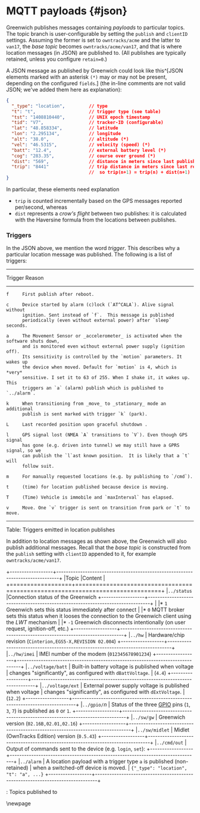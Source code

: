 # MQTT payloads {#json}

Greenwich publishes messages containing _payloads_ to particular topics. The topic branch
is user-configurable by setting the `publish` and `clientID` settings. Assuming the former
is set to `owntracks/acme` and the latter to `van17`, the _base topic_ becomes `owntracks/acme/van17`, and that is where location messages (in JSON) are published to. (All publishes are typically
retained, unless you configure `retain=0`.)


A JSON message as published by Greenwich could look like this^[JSON elements
marked with an asterisk `(*)` may or may not be present, depending on the
configured `fields`.] (the in-line comments are not valid JSON; we've added
them here as explanation):

```json
{
  "_type": "location",         // type
  "t": "t",                    // trigger type (see table)
  "tst": "1408810440",         // UNIX epoch timestamp
  "tid": "V7",                 // tracker-ID (configurable)
  "lat": "48.858334",          // latitude
  "lon": "2.295134",           // longitude
  "alt": "38.0",               // altitude (*)
  "vel": "46.5315",            // velocity (speed) (*)
  "batt": "12.4",              // external battery level (*)
  "cog": "283.35",             // course over ground (*)
  "dist": "569",               // distance in meters since last publish (*)
  "trip": "8441"               // trip distance in meters since last reboot (*)
                               //  so trip(n+1) = trip(n) + dist(n+1)
}
```

In particular, these elements need explanation


* `trip` is counted incrementally based on the GPS messages reported per/second, whereas
* `dist` represents a _crow's flight_ between two publishes: it is calculated
   with the Haversine formula from the locations between publishes.


### Triggers

In the JSON above, we mention the word _trigger_. This describes why a particular
location message was published. The following is a list of triggers:

--------- ---------------------------------------------------------
 Trigger  Reason
--------- ---------------------------------------------------------
    f     First publish after reboot.

    c     Device started by alarm (c)lock (`AT^CALA`). Alive signal without
          ignition. Sent instead of `f`.  This message is published
          periodically (even without external power) after `sleep` seconds.

    a     The Movement Sensor or _accelerometer_ is activated when the software shuts down,
          and is monitored even without external power supply (ignition off).
          Its sensitivity is controlled by the `motion` parameters. It wakes up
          the device when moved. Default for `motion` is 4, which is *very*
          sensitive. I set it to 63 of 255. When I shake it, it wakes up. This
          triggers an `a` (alarm) publish which is published to `../alarm`.

    k     When transitioning from _move_ to _stationary_ mode an additional
          publish is sent marked with trigger `k` (park).

    L     Last recorded position upon graceful shutdown .

    l     GPS signal lost (NMEA `A` transitions to `V`). Even though GPS signal
          has gone (e.g. driven into tunnel) we may still have a GPRS signal, so we
          can publish the `l`ast known position.  It is likely that a `t` will
          follow suit.

    m     For manually requested locations (e.g. by publishing to `/cmd`).

    t     (time) for location published because device is moving.

    T     (Time) Vehicle is immobile and `maxInterval` has elapsed.

    v     Move. One `v` trigger is sent on transition from park or `t` to move.
--------- ---------------------------------------------------------

Table: Triggers emitted in location publishes



In addition to location messages as shown above, the Greenwich will also publish additional
messages. Recall that the _base topic_ is constructed from the `publish` setting with
`clientID` appended to it, for example `owntracks/acme/van17`.

+------------------+-------------------------------------------------------------------------------+
|Topic             |Content                                                                        |
+==================+===============================================================================+
|`../status`       |Connection status of the Greenwich
+------------------+-------------------------------------------------------------------------------+
|                  |* `1` Greenwich sets this status immediately after connect
|                  |* `0` MQTT broker sets this status when it looses the connection to the Greenwich client using the _LWT_ mechanism
|                  |* `-1` Greenwich disconnects intentionally (on user request, ignition-off, etc.)
+------------------+-------------------------------------------------------------------------------+
|`../hw`           |   Hardware/chip revision (`Cinterion,EGS5-X,REVISION 02.004`)
+------------------+-------------------------------------------------------------------------------+
|`../hw/imei`      |   IMEI number of the modem (`012345678901234`)
+------------------+-------------------------------------------------------------------------------+
|`../voltage/batt` |   Built-in battery voltage is published when voltage
|                                changes "significantly", as configured with `dBattVoltage`.
|                                (`4.4`)
+------------------+-------------------------------------------------------------------------------+
|`../voltage/ext`  |   External power supply voltage is published when voltage
|                                changes "significantly", as configured with `dExtVoltage`.
|                                (`12.2`)
+------------------+-------------------------------------------------------------------------------+
|`../gpio/`_n_     |   Status of the three [GPIO](#gpio) pins (`1`, `3`, `7`) is published as `0` or `1`.
+------------------+-------------------------------------------------------------------------------+
|`../sw/gw`        |   Greenwich version (`02.16B,02.01,02.16`)
+------------------+-------------------------------------------------------------------------------+
|`../sw/midlet`    |   Midlet (OwnTracks Edition) version (`0.5.43`)
+------------------+-------------------------------------------------------------------------------+
|`../cmd/out`      |   Output of commands sent to the device (e.g. `login`, `set`):
+------------------+-------------------------------------------------------------------------------+
|`../alarm`        |   A location payload with a trigger type `a` is published (non-retained)
|                                when a switched-off device is moved.
|                                `{"_type": "location",  "t": "a", ...}`
+------------------+-------------------------------------------------------------------------------+

: Topics published to




\newpage
